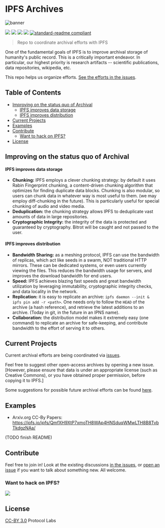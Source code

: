 # IPFS Archives

![banner](https://ipfs.io/ipfs/QmbD39Nn6wUkf7HJucDMgZcSG1qd7RkvJrKM8a7iicR7Xq/ipfs-archives.png)

[![](https://img.shields.io/badge/made%20by-Protocol%20Labs-blue.svg?style=flat-square)](http://ipn.io)
[![](https://img.shields.io/badge/project-IPFS-blue.svg?style=flat-square)](http://ipfs.io/)
[![](https://img.shields.io/badge/freenode-%23ipfs-blue.svg?style=flat-square)](http://webchat.freenode.net/?channels=%23ipfs)
[![](https://img.shields.io/badge/discussion_repo-go_to_issues-brightgreen.svg?style=flat-square)](https://github.com/ipfs/archives/issues)
[![standard-readme compliant](https://img.shields.io/badge/standard--readme-OK-green.svg?style=flat-square)](https://github.com/RichardLitt/standard-readme)

> Repo to coordinate archival efforts with IPFS

One of the fundamental goals of IPFS is to improve archival storage of humanity's public record. This is a critically important endeavor. In particular, our highest priority is research artifacts -- scientific publications, data repositories, wikipedia, etc.

This repo helps us organize efforts. [See the efforts in the issues](https://github.com/ipfs/archives/issues).

## Table of Contents

- [Improving on the status quo of Archival](#improving-on-the-status-quo-of-archival)
    - [IPFS improves data storage](#ipfs-improves-data-storage)
    - [IPFS improves distribution](#ipfs-improves-distribution)
- [Current Projects](#current-projects)
- [Examples](#examples)
- [Contribute](#contribute)
  - [Want to hack on IPFS?](#want-to-hack-on-ipfs)
- [License](#license)

## Improving on the status quo of Archival

#### IPFS improves data storage

- **Chunking:** IPFS employs a clever chunking strategy: by default it uses Rabin Fingerprint chunking, a content-driven chunking algorithm that optimizes for finding duplicate data blocks. Chunking is also modular, so users can chunk data in whatever way is most useful to them. (we may employ diff-chunking in the future). This is particularly useful for special chunking of audio and video media.
- **Deduplication:** the chunking strategy allows IPFS to deduplicate vast amounts of data in large repositories.
- **Cryptographic Integrity:** the integrity of the data is protected and guaranteed by cryptography. Bitrot will be caught and not passed to the
user.

#### IPFS improves distribution

- **Bandwidth Sharing:** as a meshing protocol, IPFS can use the bandwidth of replicas, which act like seeds in a swarm, NOT traditional HTTP mirrors. These can be dedicated systems, or even users currently viewing the files. This reduces the bandwidth usage for servers, and improves the download bandwidth for end users.
- **Speed:** IPFS achieves blazing fast speeds and great bandwidth utilization by leveraging immutability, cryptographic integrity checks, and data locality in the network.
- **Replication:** it is easy to replicate an archive: `ipfs daemon --init & ipfs pin add -r <path>`. One needs only to follow the `HEAD` of the archive (a hash reference), and retrieve the latest additions to an archive. (Today in git, in the future in an IPNS name).
- **Collaboration:** the distribution model makes it extremely easy (one command) to replicate an archive for safe-keeping, and contribute bandwidth to the effort of serving it to others.

## Current Projects

Current archival efforts are being coordinated via [issues](https://github.com/ipfs/archives/issues).

Feel free to suggest other open-access archives by opening a new issue. [However, please ensure that data is under an appropriate license (such as Creative Commons), or you have obtained proper permission, before copying it to IPFS.] 

Some suggestions for possible future archival efforts can be found [here](https://github.com/ipfs/archives/wiki/Suggestions).

## Examples

- Arxiv.org CC-By Papers: https://ipfs.io/ipfs/QmfXH9XtP7xmoTH8WAp4HNSduqWMwLTH8B8TvbTkdgzNAa/


(TODO finish README)


## Contribute

Feel free to join in! Look at the existing discussions [in the issues](https://github.com/ipfs/archives/issues), or [open an issue](https://github.com/ipfs/archives/issues/new) if you want to talk about something new. All welcome.

### Want to hack on IPFS?

[![](https://cdn.rawgit.com/jbenet/contribute-ipfs-gif/master/img/contribute.gif)](https://github.com/ipfs/community/blob/master/contributing.md)

## License

[CC-BY 3.0](https://creativecommons.org/licenses/by/3.0/us/) Protocol Labs
